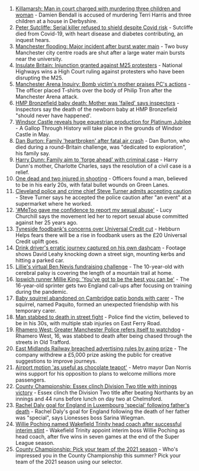 1. [Killamarsh: Man in court charged with murdering three children and woman](https://www.bbc.co.uk/news/uk-england-derbyshire-58635995?at_medium=RSS&at_campaign=KARANGA) - Damien Bendall is accused of murdering Terri Harris and three children at a house in Derbyshire.
2. [Peter Sutcliffe: Serial killer refused to shield despite Covid risk](https://www.bbc.co.uk/news/uk-england-leeds-58651328?at_medium=RSS&at_campaign=KARANGA) - Sutcliffe died from Covid-19, with heart disease and diabetes contributing, an inquest hears.
3. [Manchester flooding: Major incident after burst water main](https://www.bbc.co.uk/news/uk-england-manchester-58648005?at_medium=RSS&at_campaign=KARANGA) - Two busy Manchester city centre roads are shut after a large water main bursts near the university.
4. [Insulate Britain: Injunction granted against M25 protesters](https://www.bbc.co.uk/news/uk-england-beds-bucks-herts-58649286?at_medium=RSS&at_campaign=KARANGA) - National Highways wins a High Court ruling against protesters who have been disrupting the M25.
5. [Manchester Arena Inquiry: Bomb victim's mother praises PC's actions](https://www.bbc.co.uk/news/uk-england-manchester-58652361?at_medium=RSS&at_campaign=KARANGA) - The officer placed T-shirts over the body of Philip Tron after the Manchester Arena attack.
6. [HMP Bronzefield baby death: Mother was 'failed' says inspectors](https://www.bbc.co.uk/news/uk-england-58646499?at_medium=RSS&at_campaign=KARANGA) - Inspectors say the death of the newborn baby at HMP Bronzefield "should never have happened'.
7. [Windsor Castle reveals huge equestrian production for Platinum Jubilee](https://www.bbc.co.uk/news/uk-england-berkshire-58648797?at_medium=RSS&at_campaign=KARANGA) - A Gallop Through History will take place in the grounds of Windsor Castle in May.
8. [Dan Burton: Family 'heartbroken' after fatal air crash](https://www.bbc.co.uk/news/uk-england-devon-58650415?at_medium=RSS&at_campaign=KARANGA) - Dan Burton, who died during a round-Britain challenge, was "dedicated to exploration", his family say.
9. [Harry Dunn: Family aim to 'forge ahead' with criminal case](https://www.bbc.co.uk/news/uk-england-northamptonshire-58648526?at_medium=RSS&at_campaign=KARANGA) - Harry Dunn's mother, Charlotte Charles, says the resolution of a civil case is a relief.
10. [One dead and two injured in shooting](https://www.bbc.co.uk/news/uk-england-london-58648587?at_medium=RSS&at_campaign=KARANGA) - Officers found a man, believed to be in his early 20s, with fatal bullet wounds on Green Lanes.
11. [Cleveland police and crime chief Steve Turner admits accepting caution](https://www.bbc.co.uk/news/uk-england-tees-58637507?at_medium=RSS&at_campaign=KARANGA) - Steve Turner says he accepted the police caution after "an event" at a supermarket where he worked.
12. ['#MeToo gave me confidence to report my sexual abuse'](https://www.bbc.co.uk/news/uk-england-york-north-yorkshire-58624904?at_medium=RSS&at_campaign=KARANGA) - Lucy Churchill says the movement led her to report sexual abuse committed against her 25 years ago.
13. [Tyneside foodbank's concerns over Universal Credit cut](https://www.bbc.co.uk/news/uk-england-tyne-58641993?at_medium=RSS&at_campaign=KARANGA) - Hebburn Helps fears there will be a rise in foodbank users as the £20 Universal Credit uplift goes.
14. [Drink driver's erratic journey captured on his own dashcam](https://www.bbc.co.uk/news/uk-england-bristol-58629745?at_medium=RSS&at_campaign=KARANGA) - Footage shows David Leahy knocking down a street sign, mounting kerbs and hitting a parked car.
15. [Lillie's virtual Ben Nevis fundraising challenge](https://www.bbc.co.uk/news/uk-england-birmingham-58638612?at_medium=RSS&at_campaign=KARANGA) - The 10-year-old with cerebral palsy is covering the length of a mountain trail at home.
16. [Ipswich runner Millie King: 'You've got to be the best you can be'](https://www.bbc.co.uk/news/uk-england-suffolk-58587558?at_medium=RSS&at_campaign=KARANGA) - The 16-year-old sprinter gets two England call-ups after focusing on training during the pandemic.
17. [Baby squirrel abandoned on Cambridge patio bonds with carer](https://www.bbc.co.uk/news/uk-england-cambridgeshire-58599762?at_medium=RSS&at_campaign=KARANGA) - The squirrel, named Paquito, formed an unexpected friendship with his temporary carer.
18. [Man stabbed to death in street fight](https://www.bbc.co.uk/news/uk-england-london-58648586?at_medium=RSS&at_campaign=KARANGA) - Police find the victim, believed to be in his 30s, with multiple stab injuries on East Ferry Road.
19. [Rhamero West: Greater Manchester Police refers itself to watchdog](https://www.bbc.co.uk/news/uk-england-manchester-58649326?at_medium=RSS&at_campaign=KARANGA) - Rhamero West, 16, was stabbed to death after being chased through the streets in Old Trafford.
20. [East Midlands Railway breached advertising rules by axing prize](https://www.bbc.co.uk/news/uk-england-nottinghamshire-58642184?at_medium=RSS&at_campaign=KARANGA) - The company withdrew a £5,000 prize asking the public for creative suggestions to improve journeys.
21. [Airport motion 'as useful as chocolate teapot'](https://www.bbc.co.uk/news/uk-england-bristol-58645455?at_medium=RSS&at_campaign=KARANGA) - Metro mayor Dan Norris wins support for his opposition to plans to welcome millions more passengers.
22. [County Championship: Essex clinch Division Two title with innings victory](https://www.bbc.co.uk/sport/cricket/58652980?at_medium=RSS&at_campaign=KARANGA) - Essex clinch the Division Two title after beating Northants by an innings and 44 runs before lunch on day two at Chelmsford.
23. [Rachel Daly goal for England in Luxembourg 'special' following father's death](https://www.bbc.co.uk/sport/football/58646350?at_medium=RSS&at_campaign=KARANGA) - Rachel Daly's goal for England following the death of her father was "special", says Lionesses boss Sarina Wiegman.
24. [Willie Poching named Wakefield Trinity head coach after successful interim stint](https://www.bbc.co.uk/sport/rugby-league/58651578?at_medium=RSS&at_campaign=KARANGA) - Wakefield Trinity appoint interim boss Willie Poching as head coach, after five wins in seven games at the end of the Super League season.
25. [County Championship: Pick your team of the 2021 season](https://www.bbc.co.uk/sport/cricket/58501962?at_medium=RSS&at_campaign=KARANGA) - Who's impressed you in the County Championship this summer? Pick your team of the 2021 season using our selector.
